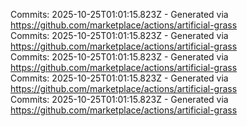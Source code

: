 Commits: 2025-10-25T01:01:15.823Z - Generated via https://github.com/marketplace/actions/artificial-grass
<br>
Commits: 2025-10-25T01:01:15.823Z - Generated via https://github.com/marketplace/actions/artificial-grass
<br>
Commits: 2025-10-25T01:01:15.823Z - Generated via https://github.com/marketplace/actions/artificial-grass
<br>
Commits: 2025-10-25T01:01:15.823Z - Generated via https://github.com/marketplace/actions/artificial-grass
<br>
Commits: 2025-10-25T01:01:15.823Z - Generated via https://github.com/marketplace/actions/artificial-grass
<br>
